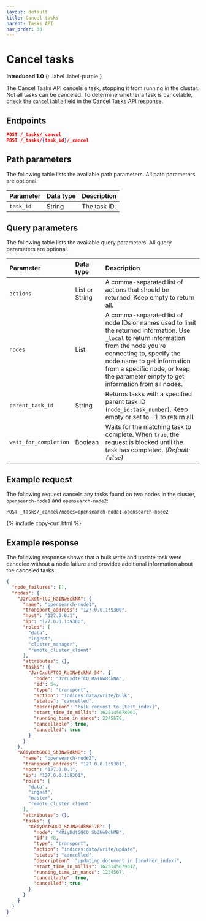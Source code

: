 ```yaml
---
layout: default
title: Cancel tasks
parent: Tasks API
nav_order: 30
---
```


# Cancel tasks
**Introduced 1.0**
{: .label .label-purple }

The Cancel Tasks API cancels a task, stopping it from running in the cluster. Not all tasks can be canceled. To determine whether a task is cancelable, check the `cancellable` field in the Cancel Tasks API response.


<!-- spec_insert_start
api: tasks.cancel
component: endpoints
-->
## Endpoints
```json
POST /_tasks/_cancel
POST /_tasks/{task_id}/_cancel
```
<!-- spec_insert_end -->

<!-- spec_insert_start
api: tasks.cancel
component: path_parameters
-->
## Path parameters

The following table lists the available path parameters. All path parameters are optional.

| Parameter | Data type | Description |
| :--- | :--- | :--- |
| `task_id` | String | The task ID. |

<!-- spec_insert_end -->

<!-- spec_insert_start
api: tasks.cancel
component: query_parameters
-->
## Query parameters

The following table lists the available query parameters. All query parameters are optional.

| Parameter | Data type | Description |
| :--- | :--- | :--- |
| `actions` | List or String | A comma-separated list of actions that should be returned. Keep empty to return all. |
| `nodes` | List | A comma-separated list of node IDs or names used to limit the returned information. Use `_local` to return information from the node you're connecting to, specify the node name to get information from a specific node, or keep the parameter empty to get information from all nodes. |
| `parent_task_id` | String | Returns tasks with a specified parent task ID (`node_id:task_number`). Keep empty or set to -1 to return all. |
| `wait_for_completion` | Boolean | Waits for the matching task to complete. When `true`, the request is blocked until the task has completed. _(Default: `false`)_ |

<!-- spec_insert_end -->

## Example request

The following request cancels any tasks found on two nodes in the cluster, `opensearch-node1` and `opensearch-node2`:

```
POST _tasks/_cancel?nodes=opensearch-node1,opensearch-node2
```
{% include copy-curl.html %}

## Example response

The following response shows that a bulk write and update task were canceled without a node failure and provides additional information about the canceled tasks:

```json
{
  "node_failures": [],
  "nodes": {
    "JzrCxdtFTCO_RaINw8ckNA": {
      "name": "opensearch-node1",
      "transport_address": "127.0.0.1:9300",
      "host": "127.0.0.1",
      "ip": "127.0.0.1:9300",
      "roles": [
        "data",
        "ingest",
        "cluster_manager",
        "remote_cluster_client"
      ],
      "attributes": {},
      "tasks": {
        "JzrCxdtFTCO_RaINw8ckNA:54": {
          "node": "JzrCxdtFTCO_RaINw8ckNA",
          "id": 54,
          "type": "transport",
          "action": "indices:data/write/bulk",
          "status": "cancelled",
          "description": "bulk request to [test_index]",
          "start_time_in_millis": 1625145678901,
          "running_time_in_nanos": 2345678,
          "cancellable": true,
          "cancelled": true
        }
      }
    },
    "K8iyDdtGQCO_SbJNw9dkMB": {
      "name": "opensearch-node2",
      "transport_address": "127.0.0.1:9301",
      "host": "127.0.0.1",
      "ip": "127.0.0.1:9301",
      "roles": [
        "data",
        "ingest",
        "master",
        "remote_cluster_client"
      ],
      "attributes": {},
      "tasks": {
        "K8iyDdtGQCO_SbJNw9dkMB:78": {
          "node": "K8iyDdtGQCO_SbJNw9dkMB",
          "id": 78,
          "type": "transport",
          "action": "indices:data/write/update",
          "status": "cancelled",
          "description": "updating document in [another_index]",
          "start_time_in_millis": 1625145679012,
          "running_time_in_nanos": 1234567,
          "cancellable": true,
          "cancelled": true
        }
      }
    }
  }
}
```


